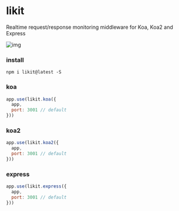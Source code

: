 # likit
Realtime request/response monitoring middleware for Koa, Koa2 and Express

![img](https://pbs.twimg.com/media/DAd9YorXcAAOXcX.jpg)

### install

```
npm i likit@latest -S
```

### koa
```js
app.use(likit.koa({
  app,
  port: 3001 // default
}))
```

### koa2
```js
app.use(likit.koa2({
  app,
  port: 3001 // default
}))
```

### express
```js
app.use(likit.express({
  app,
  port: 3001 // default
}))
```
